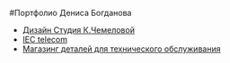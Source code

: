 #Портфолио Дениса Богданова
- [Дизайн Студия К.Чемеловой](http://db1990.github.io/design-studio)
- [IEC telecom](http://db1990.github.io/ie-telecom)
- [Магазинг деталей для технического обслуживания](http://db1990.github.io/test-task/)
